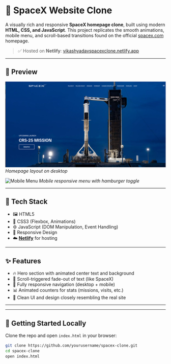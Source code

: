 # 🚀 SpaceX Website Clone

A visually rich and responsive **SpaceX homepage clone**, built using modern **HTML, CSS, and JavaScript**. This project replicates the smooth animations, mobile menu, and scroll-based transitions found on the official [spacex.com](https://www.spacex.com) homepage.

> ✅ Hosted on **Netlify**: [vikashyadavspacexclone.netlify.app](https://vikashyadavspacexclone.netlify.app)

---
## 📸 Preview

![Preview](./screenshots/desktop-preview.png)
*Homepage layout on desktop*

![Mobile Menu](screenshots/mobile-menu.png)
*Mobile responsive menu with hamburger toggle*

---

## 🧰 Tech Stack

- 🖼️ HTML5
- 🎨 CSS3 (Flexbox, Animations)
- ⚙️ JavaScript (DOM Manipulation, Event Handling)
- 📱 Responsive Design
- ☁️ **[Netlify](https://www.netlify.com/)** for hosting

---

## ✨ Features

- 🔥 Hero section with animated center text and background
- 🎯 Scroll-triggered fade-out of text (like SpaceX)
- 📱 Fully responsive navigation (desktop + mobile)
- 📊 Animated counters for stats (missions, visits, etc.)
- 🎨 Clean UI and design closely resembling the real site

---

---

## 🚀 Getting Started Locally

Clone the repo and open `index.html` in your browser:

```bash
git clone https://github.com/yourusername/spacex-clone.git
cd spacex-clone
open index.html

